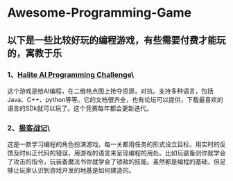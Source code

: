 # Awesome-Programming-Game
## 以下是一些比较好玩的编程游戏，有些需要付费才能玩的，寓教于乐
### 1、[Halite AI Programming Challenge](https://halite.io)\
这个游戏是给AI编程，在二维格点图上抢夺资源，对抗。支持多种语言，包括Java、C++、python等等。它的文档很齐全，也有论坛可以提供，下载最喜欢的语言的SDk就可以玩了。这个竞赛每年都会更新迭代。
### 2、[极客战记](https://codecombat.163.com/play)\
这是一款学习编程的角色扮演游戏。每一关都用任务的形式设立目标，用实时的反馈及时纠正代码的错误，用游戏的语言来呈现编程的用处。比如玩装备剑你就学会了攻击的指令，玩装备魔法书你就学会了锁敌的技能。虽然都是编程的基础，但足够让玩家认识到游戏开发的地基是如何建造的。

